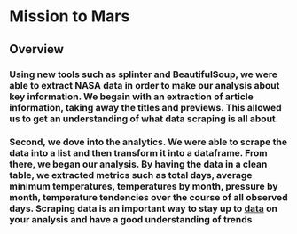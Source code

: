 # Mission to Mars

## Overview

###     Using new tools such as splinter and BeautifulSoup, we were able to extract NASA data in order to make our analysis about key information. We begain with an extraction of article information, taking away the titles and previews. This allowed us to get an understanding of what data scraping is all about.
###     Second, we dove into the analytics. We were able to scrape the data into a list and then transform it into a dataframe. From there, we began our analysis. By having the data in a clean table, we extracted metrics such as total days, average minimum temperatures, temperatures by month, pressure by month, temperature tendencies over the course of all observed days. Scraping data is an important way to stay up to [data](https://github.com/Ctblossey/Mission-to-Mars/blob/main/Mars_Data.csv) on your analysis and have a good understanding of trends